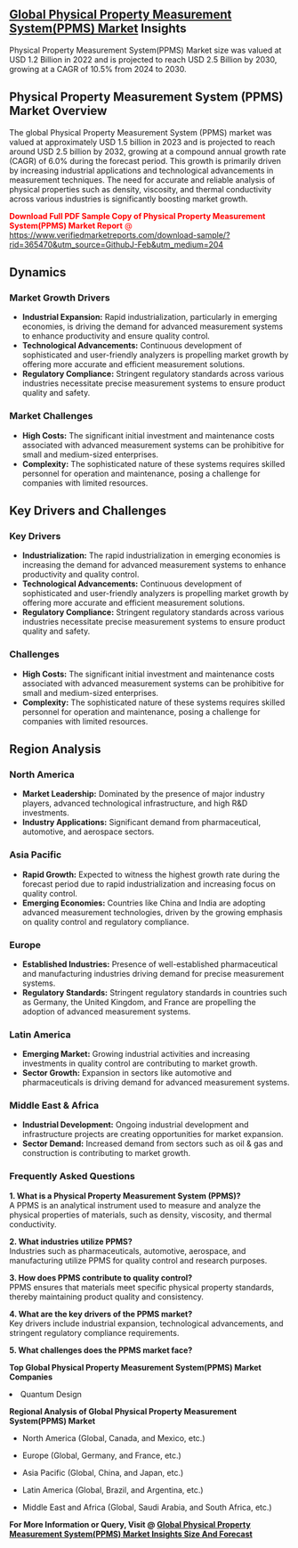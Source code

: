 <h2><a href="https://www.verifiedmarketreports.com/download-sample/?rid=365470&amp;utm_source=GithubJ&amp;utm_medium=204" target="_blank">Global Physical Property Measurement System(PPMS) Market</a> Insights</h2><p>Physical Property Measurement System(PPMS) Market size was valued at USD 1.2 Billion in 2022 and is projected to reach USD 2.5 Billion by 2030, growing at a CAGR of 10.5% from 2024 to 2030.</p><p> <h2>Physical Property Measurement System (PPMS) Market Overview</h2> <p>The global Physical Property Measurement System (PPMS) market was valued at approximately USD 1.5 billion in 2023 and is projected to reach around USD 2.5 billion by 2032, growing at a compound annual growth rate (CAGR) of 6.0% during the forecast period. This growth is primarily driven by increasing industrial applications and technological advancements in measurement techniques. The need for accurate and reliable analysis of physical properties such as density, viscosity, and thermal conductivity across various industries is significantly boosting market growth. </p> <p><p><span class=""><span style="color: #ff0000;"><strong>Download Full PDF Sample Copy of Physical Property Measurement System(PPMS) Market Report</strong> @ </span><a href="https://www.verifiedmarketreports.com/download-sample/?rid=365470&amp;utm_source=GithubJ-Feb&amp;utm_medium=204" target="_blank">https://www.verifiedmarketreports.com/download-sample/?rid=365470&amp;utm_source=GithubJ-Feb&amp;utm_medium=204</a></span></p></p> <h2>Dynamics</h2> <h3>Market Growth Drivers</h3> <ul> <li><strong>Industrial Expansion:</strong> Rapid industrialization, particularly in emerging economies, is driving the demand for advanced measurement systems to enhance productivity and ensure quality control. </li> <li><strong>Technological Advancements:</strong> Continuous development of sophisticated and user-friendly analyzers is propelling market growth by offering more accurate and efficient measurement solutions. </li> <li><strong>Regulatory Compliance:</strong> Stringent regulatory standards across various industries necessitate precise measurement systems to ensure product quality and safety. </li> </ul> <h3>Market Challenges</h3> <ul> <li><strong>High Costs:</strong> The significant initial investment and maintenance costs associated with advanced measurement systems can be prohibitive for small and medium-sized enterprises. </li> <li><strong>Complexity:</strong> The sophisticated nature of these systems requires skilled personnel for operation and maintenance, posing a challenge for companies with limited resources. </li> </ul> <h2>Key Drivers and Challenges</h2> <h3>Key Drivers</h3> <ul> <li><strong>Industrialization:</strong> The rapid industrialization in emerging economies is increasing the demand for advanced measurement systems to enhance productivity and quality control. </li> <li><strong>Technological Advancements:</strong> Continuous development of sophisticated and user-friendly analyzers is propelling market growth by offering more accurate and efficient measurement solutions. </li> <li><strong>Regulatory Compliance:</strong> Stringent regulatory standards across various industries necessitate precise measurement systems to ensure product quality and safety. </li> </ul> <h3>Challenges</h3> <ul> <li><strong>High Costs:</strong> The significant initial investment and maintenance costs associated with advanced measurement systems can be prohibitive for small and medium-sized enterprises. </li> <li><strong>Complexity:</strong> The sophisticated nature of these systems requires skilled personnel for operation and maintenance, posing a challenge for companies with limited resources. </li> </ul> <h2>Region Analysis</h2> <h3>North America</h3> <ul> <li><strong>Market Leadership:</strong> Dominated by the presence of major industry players, advanced technological infrastructure, and high R&D investments. </li> <li><strong>Industry Applications:</strong> Significant demand from pharmaceutical, automotive, and aerospace sectors. </li> </ul> <h3>Asia Pacific</h3> <ul> <li><strong>Rapid Growth:</strong> Expected to witness the highest growth rate during the forecast period due to rapid industrialization and increasing focus on quality control. </li> <li><strong>Emerging Economies:</strong> Countries like China and India are adopting advanced measurement technologies, driven by the growing emphasis on quality control and regulatory compliance. </li> </ul> <h3>Europe</h3> <ul> <li><strong>Established Industries:</strong> Presence of well-established pharmaceutical and manufacturing industries driving demand for precise measurement systems. </li> <li><strong>Regulatory Standards:</strong> Stringent regulatory standards in countries such as Germany, the United Kingdom, and France are propelling the adoption of advanced measurement systems. </li> </ul> <h3>Latin America</h3> <ul> <li><strong>Emerging Market:</strong> Growing industrial activities and increasing investments in quality control are contributing to market growth. </li> <li><strong>Sector Growth:</strong> Expansion in sectors like automotive and pharmaceuticals is driving demand for advanced measurement systems. </li> </ul> <h3>Middle East & Africa</h3> <ul> <li><strong>Industrial Development:</strong> Ongoing industrial development and infrastructure projects are creating opportunities for market expansion. </li> <li><strong>Sector Demand:</strong> Increased demand from sectors such as oil & gas and construction is contributing to market growth. </li> </ul> <h3>Frequently Asked Questions</h3> <p><strong>1. What is a Physical Property Measurement System (PPMS)?</strong><br> A PPMS is an analytical instrument used to measure and analyze the physical properties of materials, such as density, viscosity, and thermal conductivity. </p> <p><strong>2. What industries utilize PPMS?</strong><br> Industries such as pharmaceuticals, automotive, aerospace, and manufacturing utilize PPMS for quality control and research purposes. </p> <p><strong>3. How does PPMS contribute to quality control?</strong><br> PPMS ensures that materials meet specific physical property standards, thereby maintaining product quality and consistency. </p> <p><strong>4. What are the key drivers of the PPMS market?</strong><br> Key drivers include industrial expansion, technological advancements, and stringent regulatory compliance requirements. </p> <p><strong>5. What challenges does the PPMS market face?</strong><br</p><p><strong>Top Global Physical Property Measurement System(PPMS) Market Companies</strong></p><div data-test-id=""><p><li>Quantum Design</li></p><div><strong>Regional Analysis of&nbsp;Global Physical Property Measurement System(PPMS) Market</strong></div><ul><li dir="ltr"><p dir="ltr">North America&nbsp;(Global, Canada, and Mexico, etc.)</p></li><li dir="ltr"><p dir="ltr">Europe (Global, Germany, and France, etc.)</p></li><li dir="ltr"><p dir="ltr">Asia Pacific&nbsp;(Global, China, and Japan, etc.)</p></li><li dir="ltr"><p dir="ltr">Latin America&nbsp;(Global, Brazil, and Argentina, etc.)</p></li><li dir="ltr">Middle East and Africa&nbsp;(Global, Saudi Arabia, and South Africa, etc.)</li></ul><p><strong>For More Information or Query, Visit @&nbsp;</strong><strong><a href="https://www.verifiedmarketreports.com/product/physical-property-measurement-system-ppms-market/?utm_source=GithubJ&amp;utm_medium=204" target="_blank">Global Physical Property Measurement System(PPMS) Market Insights Size And Forecast</a></strong></p></div>
